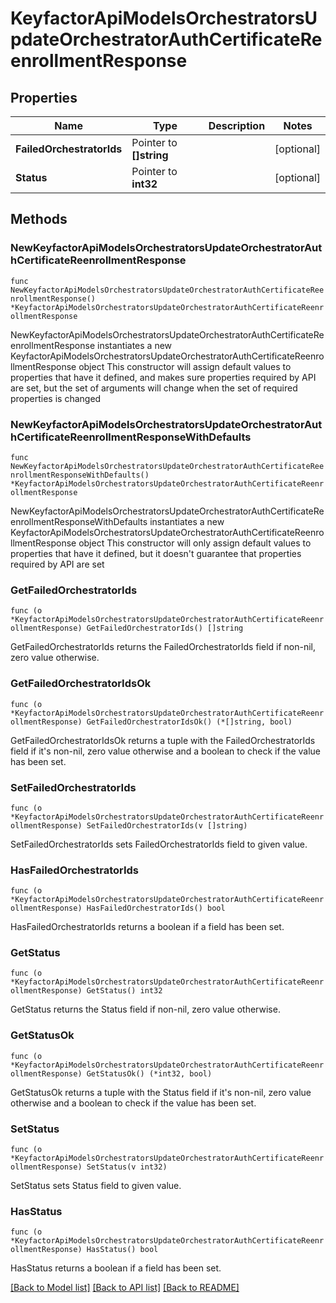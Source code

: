 # KeyfactorApiModelsOrchestratorsUpdateOrchestratorAuthCertificateReenrollmentResponse

## Properties

Name | Type | Description | Notes
------------ | ------------- | ------------- | -------------
**FailedOrchestratorIds** | Pointer to **[]string** |  | [optional] 
**Status** | Pointer to **int32** |  | [optional] 

## Methods

### NewKeyfactorApiModelsOrchestratorsUpdateOrchestratorAuthCertificateReenrollmentResponse

`func NewKeyfactorApiModelsOrchestratorsUpdateOrchestratorAuthCertificateReenrollmentResponse() *KeyfactorApiModelsOrchestratorsUpdateOrchestratorAuthCertificateReenrollmentResponse`

NewKeyfactorApiModelsOrchestratorsUpdateOrchestratorAuthCertificateReenrollmentResponse instantiates a new KeyfactorApiModelsOrchestratorsUpdateOrchestratorAuthCertificateReenrollmentResponse object
This constructor will assign default values to properties that have it defined,
and makes sure properties required by API are set, but the set of arguments
will change when the set of required properties is changed

### NewKeyfactorApiModelsOrchestratorsUpdateOrchestratorAuthCertificateReenrollmentResponseWithDefaults

`func NewKeyfactorApiModelsOrchestratorsUpdateOrchestratorAuthCertificateReenrollmentResponseWithDefaults() *KeyfactorApiModelsOrchestratorsUpdateOrchestratorAuthCertificateReenrollmentResponse`

NewKeyfactorApiModelsOrchestratorsUpdateOrchestratorAuthCertificateReenrollmentResponseWithDefaults instantiates a new KeyfactorApiModelsOrchestratorsUpdateOrchestratorAuthCertificateReenrollmentResponse object
This constructor will only assign default values to properties that have it defined,
but it doesn't guarantee that properties required by API are set

### GetFailedOrchestratorIds

`func (o *KeyfactorApiModelsOrchestratorsUpdateOrchestratorAuthCertificateReenrollmentResponse) GetFailedOrchestratorIds() []string`

GetFailedOrchestratorIds returns the FailedOrchestratorIds field if non-nil, zero value otherwise.

### GetFailedOrchestratorIdsOk

`func (o *KeyfactorApiModelsOrchestratorsUpdateOrchestratorAuthCertificateReenrollmentResponse) GetFailedOrchestratorIdsOk() (*[]string, bool)`

GetFailedOrchestratorIdsOk returns a tuple with the FailedOrchestratorIds field if it's non-nil, zero value otherwise
and a boolean to check if the value has been set.

### SetFailedOrchestratorIds

`func (o *KeyfactorApiModelsOrchestratorsUpdateOrchestratorAuthCertificateReenrollmentResponse) SetFailedOrchestratorIds(v []string)`

SetFailedOrchestratorIds sets FailedOrchestratorIds field to given value.

### HasFailedOrchestratorIds

`func (o *KeyfactorApiModelsOrchestratorsUpdateOrchestratorAuthCertificateReenrollmentResponse) HasFailedOrchestratorIds() bool`

HasFailedOrchestratorIds returns a boolean if a field has been set.

### GetStatus

`func (o *KeyfactorApiModelsOrchestratorsUpdateOrchestratorAuthCertificateReenrollmentResponse) GetStatus() int32`

GetStatus returns the Status field if non-nil, zero value otherwise.

### GetStatusOk

`func (o *KeyfactorApiModelsOrchestratorsUpdateOrchestratorAuthCertificateReenrollmentResponse) GetStatusOk() (*int32, bool)`

GetStatusOk returns a tuple with the Status field if it's non-nil, zero value otherwise
and a boolean to check if the value has been set.

### SetStatus

`func (o *KeyfactorApiModelsOrchestratorsUpdateOrchestratorAuthCertificateReenrollmentResponse) SetStatus(v int32)`

SetStatus sets Status field to given value.

### HasStatus

`func (o *KeyfactorApiModelsOrchestratorsUpdateOrchestratorAuthCertificateReenrollmentResponse) HasStatus() bool`

HasStatus returns a boolean if a field has been set.


[[Back to Model list]](../README.md#documentation-for-models) [[Back to API list]](../README.md#documentation-for-api-endpoints) [[Back to README]](../README.md)


